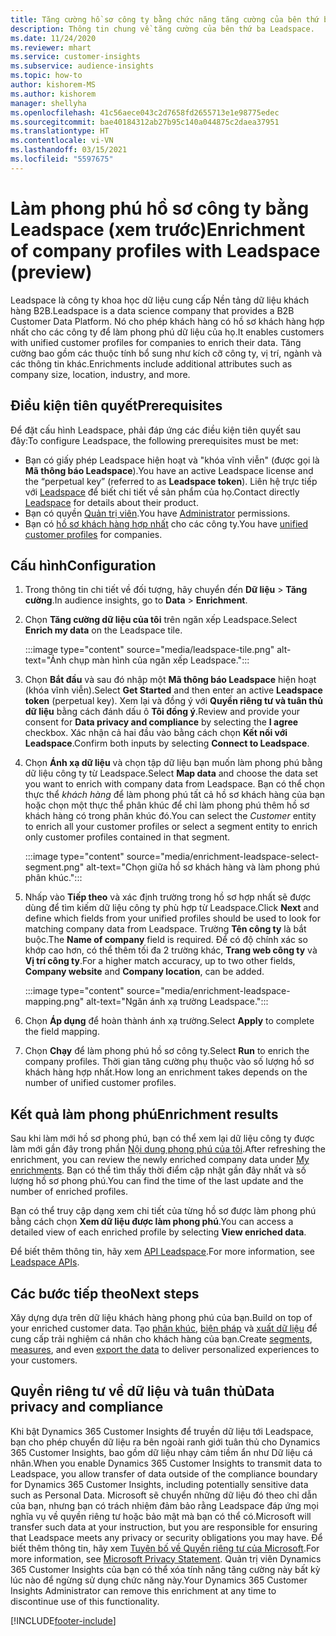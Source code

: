 ```yaml
---
title: Tăng cường hồ sơ công ty bằng chức năng tăng cường của bên thứ ba Leadspace
description: Thông tin chung về tăng cường của bên thứ ba Leadspace.
ms.date: 11/24/2020
ms.reviewer: mhart
ms.service: customer-insights
ms.subservice: audience-insights
ms.topic: how-to
author: kishorem-MS
ms.author: kishorem
manager: shellyha
ms.openlocfilehash: 41c56aece043c2d7658fd2655713e1e98775edec
ms.sourcegitcommit: bae40184312ab27b95c140a044875c2daea37951
ms.translationtype: HT
ms.contentlocale: vi-VN
ms.lasthandoff: 03/15/2021
ms.locfileid: "5597675"
---
```

# <a name="enrichment-of-company-profiles-with-leadspace-preview"></a><span data-ttu-id="7169e-103">Làm phong phú hồ sơ công ty bằng Leadspace (xem trước)</span><span class="sxs-lookup"><span data-stu-id="7169e-103">Enrichment of company profiles with Leadspace (preview)</span></span>

<span data-ttu-id="7169e-104">Leadspace là công ty khoa học dữ liệu cung cấp Nền tảng dữ liệu khách hàng B2B.</span><span class="sxs-lookup"><span data-stu-id="7169e-104">Leadspace is a data science company that provides a B2B Customer Data Platform.</span></span> <span data-ttu-id="7169e-105">Nó cho phép khách hàng có hồ sơ khách hàng hợp nhất cho các công ty để làm phong phú dữ liệu của họ.</span><span class="sxs-lookup"><span data-stu-id="7169e-105">It enables customers with unified customer profiles for companies to enrich their data.</span></span> <span data-ttu-id="7169e-106">Tăng cường bao gồm các thuộc tính bổ sung như kích cỡ công ty, vị trí, ngành và các thông tin khác.</span><span class="sxs-lookup"><span data-stu-id="7169e-106">Enrichments include additional attributes such as company size, location, industry, and more.</span></span>

## <a name="prerequisites"></a><span data-ttu-id="7169e-107">Điều kiện tiên quyết</span><span class="sxs-lookup"><span data-stu-id="7169e-107">Prerequisites</span></span>

<span data-ttu-id="7169e-108">Để đặt cấu hình Leadspace, phải đáp ứng các điều kiện tiên quyết sau đây:</span><span class="sxs-lookup"><span data-stu-id="7169e-108">To configure Leadspace, the following prerequisites must be met:</span></span>

- <span data-ttu-id="7169e-109">Bạn có giấy phép Leadspace hiện hoạt và "khóa vĩnh viễn" (được gọi là **Mã thông báo Leadspace**).</span><span class="sxs-lookup"><span data-stu-id="7169e-109">You have an active Leadspace license and the “perpetual key” (referred to as **Leadspace token**).</span></span> <span data-ttu-id="7169e-110">Liên hệ trực tiếp với [Leadspace](https://www.leadspace.com/products/leadspace-on-demand/) để biết chi tiết về sản phẩm của họ.</span><span class="sxs-lookup"><span data-stu-id="7169e-110">Contact directly [Leadspace](https://www.leadspace.com/products/leadspace-on-demand/) for details about their product.</span></span>
- <span data-ttu-id="7169e-111">Bạn có quyền [Quản trị viên](permissions.md#administrator).</span><span class="sxs-lookup"><span data-stu-id="7169e-111">You have [Administrator](permissions.md#administrator) permissions.</span></span>
- <span data-ttu-id="7169e-112">Bạn có [hồ sơ khách hàng hợp nhất](customer-profiles.md) cho các công ty.</span><span class="sxs-lookup"><span data-stu-id="7169e-112">You have [unified customer profiles](customer-profiles.md) for companies.</span></span>

## <a name="configuration"></a><span data-ttu-id="7169e-113">Cấu hình</span><span class="sxs-lookup"><span data-stu-id="7169e-113">Configuration</span></span>

1. <span data-ttu-id="7169e-114">Trong thông tin chi tiết về đối tượng, hãy chuyển đến **Dữ liệu** > **Tăng cường**.</span><span class="sxs-lookup"><span data-stu-id="7169e-114">In audience insights, go to **Data** > **Enrichment**.</span></span>

1. <span data-ttu-id="7169e-115">Chọn **Tăng cường dữ liệu của tôi** trên ngăn xếp Leadspace.</span><span class="sxs-lookup"><span data-stu-id="7169e-115">Select **Enrich my data** on the Leadspace tile.</span></span>

   :::image type="content" source="media/leadspace-tile.png" alt-text="Ảnh chụp màn hình của ngăn xếp Leadspace.":::

1. <span data-ttu-id="7169e-117">Chọn **Bắt đầu** và sau đó nhập một **Mã thông báo Leadspace** hiện hoạt (khóa vĩnh viễn).</span><span class="sxs-lookup"><span data-stu-id="7169e-117">Select **Get Started** and then enter an active **Leadspace token** (perpetual key).</span></span> <span data-ttu-id="7169e-118">Xem lại và đồng ý với **Quyền riêng tư và tuân thủ dữ liệu** bằng cách đánh dấu ô **Tôi đồng ý**.</span><span class="sxs-lookup"><span data-stu-id="7169e-118">Review and provide your consent for **Data privacy and compliance** by selecting the **I agree** checkbox.</span></span> <span data-ttu-id="7169e-119">Xác nhận cả hai đầu vào bằng cách chọn **Kết nối với Leadspace**.</span><span class="sxs-lookup"><span data-stu-id="7169e-119">Confirm both inputs by selecting **Connect to Leadspace**.</span></span>

1. <span data-ttu-id="7169e-120">Chọn **Ánh xạ dữ liệu** và chọn tập dữ liệu bạn muốn làm phong phú bằng dữ liệu công ty từ Leadspace.</span><span class="sxs-lookup"><span data-stu-id="7169e-120">Select **Map data** and choose the data set you want to enrich with company data from Leadspace.</span></span> <span data-ttu-id="7169e-121">Bạn có thể chọn thực thể *khách hàng* để làm phong phú tất cả hồ sơ khách hàng của bạn hoặc chọn một thực thể phân khúc để chỉ làm phong phú thêm hồ sơ khách hàng có trong phân khúc đó.</span><span class="sxs-lookup"><span data-stu-id="7169e-121">You can select the *Customer* entity to enrich all your customer profiles or select a segment entity to enrich only customer profiles contained in that segment.</span></span>

   :::image type="content" source="media/enrichment-leadspace-select-segment.png" alt-text="Chọn giữa hồ sơ khách hàng và làm phong phú phân khúc.":::

1. <span data-ttu-id="7169e-123">Nhấp vào **Tiếp theo** và xác định trường trong hồ sơ hợp nhất sẽ được dùng để tìm kiếm dữ liệu công ty phù hợp từ Leadspace.</span><span class="sxs-lookup"><span data-stu-id="7169e-123">Click **Next** and define which fields from your unified profiles should be used to look for matching company data from Leadspace.</span></span> <span data-ttu-id="7169e-124">Trường **Tên công ty** là bắt buộc.</span><span class="sxs-lookup"><span data-stu-id="7169e-124">The **Name of company** field is required.</span></span> <span data-ttu-id="7169e-125">Để có độ chính xác so khớp cao hơn, có thể thêm tối đa 2 trường khác, **Trang web công ty** và **Vị trí công ty**.</span><span class="sxs-lookup"><span data-stu-id="7169e-125">For a higher match accuracy, up to two other fields, **Company website** and **Company location**, can be added.</span></span>

   :::image type="content" source="media/enrichment-leadspace-mapping.png" alt-text="Ngăn ánh xạ trường Leadspace.":::
   
1. <span data-ttu-id="7169e-127">Chọn **Áp dụng** để hoàn thành ánh xạ trường.</span><span class="sxs-lookup"><span data-stu-id="7169e-127">Select **Apply** to complete the field mapping.</span></span>

1. <span data-ttu-id="7169e-128">Chọn **Chạy** để làm phong phú hồ sơ công ty.</span><span class="sxs-lookup"><span data-stu-id="7169e-128">Select **Run** to enrich the company profiles.</span></span> <span data-ttu-id="7169e-129">Thời gian tăng cường phụ thuộc vào số lượng hồ sơ khách hàng hợp nhất.</span><span class="sxs-lookup"><span data-stu-id="7169e-129">How long an enrichment takes depends on the number of unified customer profiles.</span></span>

## <a name="enrichment-results"></a><span data-ttu-id="7169e-130">Kết quả làm phong phú</span><span class="sxs-lookup"><span data-stu-id="7169e-130">Enrichment results</span></span>

<span data-ttu-id="7169e-131">Sau khi làm mới hồ sơ phong phú, bạn có thể xem lại dữ liệu công ty được làm mới gần đây trong phần [Nội dung phong phú của tôi](enrichment-hub.md).</span><span class="sxs-lookup"><span data-stu-id="7169e-131">After refreshing the enrichment, you can review the newly enriched company data under [My enrichments](enrichment-hub.md).</span></span> <span data-ttu-id="7169e-132">Bạn có thể tìm thấy thời điểm cập nhật gần đây nhất và số lượng hồ sơ phong phú.</span><span class="sxs-lookup"><span data-stu-id="7169e-132">You can find the time of the last update and the number of enriched profiles.</span></span>

<span data-ttu-id="7169e-133">Bạn có thể truy cập dạng xem chi tiết của từng hồ sơ được làm phong phú bằng cách chọn **Xem dữ liệu được làm phong phú**.</span><span class="sxs-lookup"><span data-stu-id="7169e-133">You can access a detailed view of each enriched profile by selecting **View enriched data**.</span></span>

<span data-ttu-id="7169e-134">Để biết thêm thông tin, hãy xem [API Leadspace](https://support.leadspace.com/hc/en-us/sections/201997649-API).</span><span class="sxs-lookup"><span data-stu-id="7169e-134">For more information, see [Leadspace APIs](https://support.leadspace.com/hc/en-us/sections/201997649-API).</span></span>

## <a name="next-steps"></a><span data-ttu-id="7169e-135">Các bước tiếp theo</span><span class="sxs-lookup"><span data-stu-id="7169e-135">Next steps</span></span>

<span data-ttu-id="7169e-136">Xây dựng dựa trên dữ liệu khách hàng phong phú của bạn.</span><span class="sxs-lookup"><span data-stu-id="7169e-136">Build on top of your enriched customer data.</span></span> <span data-ttu-id="7169e-137">Tạo [phân khúc](segments.md), [biện pháp](measures.md) và [xuất dữ liệu](export-destinations.md) để cung cấp trải nghiệm cá nhân cho khách hàng của bạn.</span><span class="sxs-lookup"><span data-stu-id="7169e-137">Create [segments](segments.md), [measures](measures.md), and even [export the data](export-destinations.md) to deliver personalized experiences to your customers.</span></span>

## <a name="data-privacy-and-compliance"></a><span data-ttu-id="7169e-138">Quyền riêng tư về dữ liệu và tuân thủ</span><span class="sxs-lookup"><span data-stu-id="7169e-138">Data privacy and compliance</span></span>

<span data-ttu-id="7169e-139">Khi bật Dynamics 365 Customer Insights để truyền dữ liệu tới Leadspace, bạn cho phép chuyển dữ liệu ra bên ngoài ranh giới tuân thủ cho Dynamics 365 Customer Insights, bao gồm dữ liệu nhạy cảm tiềm ẩn như Dữ liệu cá nhân.</span><span class="sxs-lookup"><span data-stu-id="7169e-139">When you enable Dynamics 365 Customer Insights to transmit data to Leadspace, you allow transfer of data outside of the compliance boundary for Dynamics 365 Customer Insights, including potentially sensitive data such as Personal Data.</span></span> <span data-ttu-id="7169e-140">Microsoft sẽ chuyển những dữ liệu đó theo chỉ dẫn của bạn, nhưng bạn có trách nhiệm đảm bảo rằng Leadspace đáp ứng mọi nghĩa vụ về quyền riêng tư hoặc bảo mật mà bạn có thể có.</span><span class="sxs-lookup"><span data-stu-id="7169e-140">Microsoft will transfer such data at your instruction, but you are responsible for ensuring that Leadspace meets any privacy or security obligations you may have.</span></span> <span data-ttu-id="7169e-141">Để biết thêm thông tin, hãy xem [Tuyên bố về Quyền riêng tư của Microsoft](https://go.microsoft.com/fwlink/?linkid=396732).</span><span class="sxs-lookup"><span data-stu-id="7169e-141">For more information, see [Microsoft Privacy Statement](https://go.microsoft.com/fwlink/?linkid=396732).</span></span>
<span data-ttu-id="7169e-142">Quản trị viên Dynamics 365 Customer Insights của bạn có thể xóa tính năng tăng cường này bất kỳ lúc nào để ngừng sử dụng chức năng này.</span><span class="sxs-lookup"><span data-stu-id="7169e-142">Your Dynamics 365 Customer Insights Administrator can remove this enrichment at any time to discontinue use of this functionality.</span></span>


[!INCLUDE[footer-include](../includes/footer-banner.md)]
